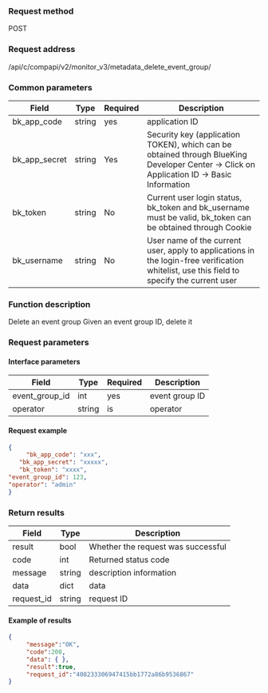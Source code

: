 ### Request method

POST


### Request address

/api/c/compapi/v2/monitor_v3/metadata_delete_event_group/


### Common parameters

| Field | Type | Required | Description |
|-----------|------------|--------|------------|
| bk_app_code | string | yes | application ID |
| bk_app_secret| string | Yes | Security key (application TOKEN), which can be obtained through BlueKing Developer Center -> Click on Application ID -> Basic Information |
| bk_token | string | No | Current user login status, bk_token and bk_username must be valid, bk_token can be obtained through Cookie |
| bk_username | string | No | User name of the current user, apply to applications in the login-free verification whitelist, use this field to specify the current user |


### Function description

Delete an event group
Given an event group ID, delete it

### Request parameters



#### Interface parameters

| Field | Type | Required | Description |
| -------------- | ------ | ---- | ----------- |
| event_group_id | int | yes | event group ID |
| operator | string | is | operator |

#### Request example

```json
{
     "bk_app_code": "xxx",
   "bk_app_secret": "xxxxx",
   "bk_token": "xxxx",
"event_group_id": 123,
"operator": "admin"
}
```

### Return results

| Field | Type | Description |
| ---------- | ------ | ---------- |
| result | bool | Whether the request was successful |
| code | int | Returned status code |
| message | string | description information |
| data | dict | data |
| request_id | string | request ID |

#### Example of results

```json
{
     "message":"OK",
     "code":200,
     "data": { },
     "result":true,
     "request_id":"408233306947415bb1772a86b9536867"
}
```
